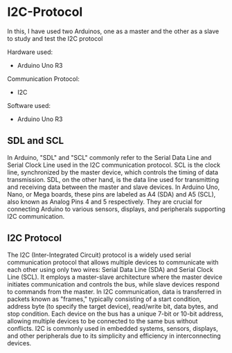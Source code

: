 # I2C-Protocol
In this, I have used two Arduinos, one as a master and the other as a slave to study and test the I2C protocol

Hardware used:
- Arduino Uno R3

Communication Protocol:
- I2C

Software used:
- Arduino Uno R3

## SDL and SCL
In Arduino, "SDL" and "SCL" commonly refer to the Serial Data Line and Serial Clock Line used in the I2C communication protocol. 
SCL is the clock line, synchronized by the master device, which controls the timing of data transmission. 
SDL, on the other hand, is the data line used for transmitting and receiving data between the master and slave devices. 
In Arduino Uno, Nano, or Mega boards, these pins are labeled as A4 (SDA) and A5 (SCL), also known as Analog Pins 4 and 5 respectively. 
They are crucial for connecting Arduino to various sensors, displays, and peripherals supporting I2C communication.

## I2C Protocol
The I2C (Inter-Integrated Circuit) protocol is a widely used serial communication protocol that allows multiple devices to communicate with each other using only two wires: Serial Data Line (SDA) and Serial Clock Line (SCL). It employs a master-slave architecture where the master device initiates communication and controls the bus, while slave devices respond to commands from the master. In I2C communication, data is transferred in packets known as "frames," typically consisting of a start condition, address byte (to specify the target device), read/write bit, data bytes, and stop condition. Each device on the bus has a unique 7-bit or 10-bit address, allowing multiple devices to be connected to the same bus without conflicts. I2C is commonly used in embedded systems, sensors, displays, and other peripherals due to its simplicity and efficiency in interconnecting devices.

